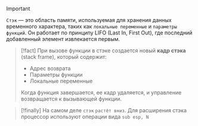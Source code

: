 
> [!important] 
> `Стэк` — это область памяти, используемая для хранения данных временного характера, таких как `локальные переменные` и `параметры функций`. Он работает по принципу LIFO (Last In, First Out), где последний добавленный элемент извлекается первым.

> [!fact]
> При вызове функции в стэке создается новый **кадр стэка** (stack frame), который содержит:
> - Адрес возврата
> - Параметры функции
> - Локальные переменные
> 
> Когда функция завершается, ее кадр удаляется, и управление возвращается к вызывающей функции.

> [!finally] 
> На самом деле `стэк` `растёт вниз`. Для расширения стэка процессор используют операции вида `sub esp, N`


